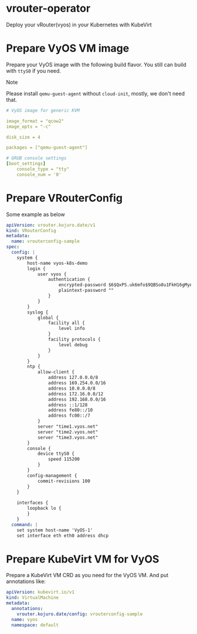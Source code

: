 # vrouter-operator
Deploy your vRouter(vyos) in your Kubernetes with KubeVirt

# Prepare VyOS VM image

Prepare your VyOS image with the following build flavor. You still can build with `ttyS0` if you need.

> [!NOTE]
> Please install `qemu-guest-agent` without `cloud-init`, mostly, we don't need that.

```yaml
# VyOS image for generic KVM

image_format = "qcow2"
image_opts = "-c"

disk_size = 4

packages = ["qemu-guest-agent"]

# GRUB console settings
[boot_settings]
    console_type = "tty"
    console_num = '0'
```

# Prepare VRouterConfig

Some example as below

```yaml
apiVersion: vrouter.kojuro.date/v1
kind: VRouterConfig
metadata:
  name: vrouterconfig-sample
spec:
  config: |
    system {
        host-name vyos-k8s-demo
        login {
            user vyos {
                authentication {
                    encrypted-password $6$QxPS.uk6mfo$9QBSo8u1FkH16gMyAVhus6fU3LOzvLR9Z9.82m3tiHFAxTtIkhaZSWssSgzt4v4dGAL8rhVQxTg0oAG9/q11h/
                    plaintext-password ""
                }
            }
        }
        syslog {
            global {
                facility all {
                    level info
                }
                facility protocols {
                    level debug
                }
            }
        }
        ntp {
            allow-client {
                address 127.0.0.0/8
                address 169.254.0.0/16
                address 10.0.0.0/8
                address 172.16.0.0/12
                address 192.168.0.0/16
                address ::1/128
                address fe80::/10
                address fc00::/7
            }
            server "time1.vyos.net"
            server "time2.vyos.net"
            server "time3.vyos.net"
        }
        console {
            device ttyS0 {
                speed 115200
            }
        }
        config-management {
            commit-revisions 100
        }
    }
    
    interfaces {
        loopback lo {
        }
    }
  command: |
    set system host-name 'VyOS-1'
    set interface eth eth0 address dhcp 
```

# Prepare KubeVirt VM for VyOS

Prepare a KubeVirt VM CRD as you need for the VyOS VM. And put annotations like:

```yaml
apiVersion: kubevirt.io/v1
kind: VirtualMachine
metadata:
  annotations:
    vrouter.kojuro.date/config: vrouterconfig-sample
  name: vyos
  namespace: default
```
